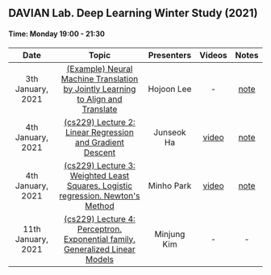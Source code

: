 ## DAVIAN Lab. Deep Learning Winter Study (2021)

#### Time: Monday 19:00 - 21:30

|       Date        | Topic | Presenters | Videos | Notes |
|:-----------------:|:----------------------------------------:|:----------:|:------:|:-----:
| 3th January, 2021 | [(Example) Neural Machine Translation by Jointly Learning to Align and Translate](https://arxiv.org/abs/1409.0473) | Hojoon Lee |-| [note](./posts/lec0_example.md) 
| 4th January, 2021 | [(cs229) Lecture 2: Linear Regression and Gradient Descent](https://www.youtube.com/watch?v=4b4MUYve_U8&list=PLoROMvodv4rMiGQp3WXShtMGgzqpfVfbU&index=2) | Junseok Ha | [video](https://drive.google.com/file/d/1dCY3Khg-jvQI5YslXaHyrnZQBlLr5kCA/view?usp=sharing) |[note](./posts/lec1_linear_regression.md)
| 4th January, 2021 | [(cs229) Lecture 3: Weighted Least Squares. Logistic regression. Newton's Method](https://www.youtube.com/watch?v=het9HFqo1TQ&list=PLoROMvodv4rMiGQp3WXShtMGgzqpfVfbU&index=3) | Minho Park | [video]((https://drive.google.com/file/d/1dCY3Khg-jvQI5YslXaHyrnZQBlLr5kCA/view?usp=sharing)) | [note]() |
| 11th January, 2021 | [(cs229) Lecture 4: Perceptron. Exponential family. Generalized Linear Models](https://www.youtube.com/watch?v=iZTeva0WSTQ&list=PLoROMvodv4rMiGQp3WXShtMGgzqpfVfbU&index=4) | Minjung Kim | - | - |
